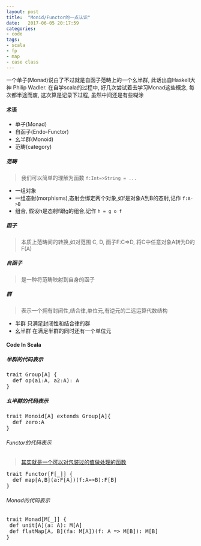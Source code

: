 ```yaml
---
layout: post
title:  "Monid/Functor的一点认识"
date:   2017-06-05 20:17:59
categories: 
- code 
tags:
- scala
- fp
- map
- case class
---
```

一个单子(Monad)说白了不过就是自函子范畴上的一个幺半群, 此话出自Haskell大神 Philip Wadler. 在自学scala的过程中, 好几次尝试着去学习Monad这些概念, 每次都半途而废, 这次算是记录下过程, 虽然中间还是有些糊涂

#### 术语
* 单子(Monad)
* 自函子(Endo-Functor)
* 幺半群(Monoid)
* 范畴(category)

##### 范畴
> 我们可以简单的理解为函数 `f:Int=>String = ...`
* 一组对象
* 一组态射(morphisms),态射会绑定两个对象,如f是对象A到B的态射,记作 `f:A->B`
* 组合, 假设h是态射f跟g的组合,记作 `h = g o f`

##### 函子
> 本质上范畴间的转换,如对范围 C, D, 函子F:C=>D, 将C中任意对象A转为D的F(A)

##### 自函子
> 是一种将范畴映射到自身的函子 

##### 群
> 表示一个拥有封闭性,结合律,单位元,有逆元的二远运算代数结构 
* 半群  只满足封闭性和结合律的群
* 幺半群  在满足半群的同时还有一个单位元

#### Code In Scala

##### 半群的代码表示
<pre>trait Group[A] {
  def op(a1:A, a2:A): A
}</pre>

##### 幺半群的代码表示
<pre>trait Monoid[A] extends Group[A]{
  def zero:A
}</pre>

###### Functor的代码表示
> [其实就是一个可以对包装过的值做处理的函数](https://github.com/bobxwang/scala-tour/blob/master/src/main/scala/com/bob/scalatour/fp/ffunc.scala)
<pre>trait Functor[F[_]] {
  def map[A,B](a:F[A])(f:A=>B):F[B]
}</pre>

###### Monad的代码表示 
<pre>trait Monad[M[_]] {
 def unit[A](a: A): M[A]
 def flatMap[A, B](fa: M[A])(f: A => M[B]): M[B]
}</pre>
